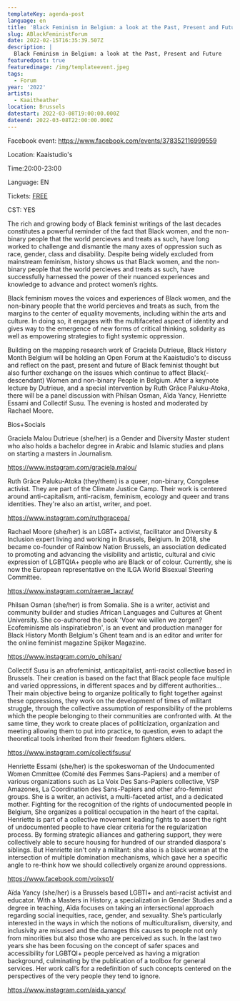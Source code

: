 ```yaml
---
templateKey: agenda-post
language: en
title: 'Black Feminism in Belgium: a look at the Past, Present and Future'
slug: ABlackFeministForum
date: 2022-02-15T16:35:39.507Z
description: |
  Black Feminism in Belgium: a look at the Past, Present and Future
featuredpost: true
featuredimage: /img/templateevent.jpeg
tags:
  - Forum
year: '2022'
artists:
  - Kaaitheather
location: Brussels
datestart: 2022-03-08T19:00:00.000Z
dateend: 2022-03-08T22:00:00.000Z
---
```

Facebook event: https://www.facebook.com/events/378352116999559

Location: Kaaistudio's

Time:20:00-23:00

Language: EN

Tickets: [FREE](https://www.kaaitheater.be/nl/agenda/black-feminism-in-belgium)

CST: YES

The rich and growing body of Black feminist writings of the last decades constitutes a powerful reminder of the fact that Black women, and the non-binary people that the world percieves and treats as such, have long worked to challenge and dismantle the many axes of oppression such as race, gender, class and disability. Despite being widely excluded from mainstream feminism, history shows us that Black women, and the non-binary people that the world percieves and treats as such, have successfully harnessed the power of their nuanced experiences and knowledge to advance and protect women’s rights.

 

Black feminism moves the voices and experiences of Black women, and the non-binary people that the world percieves and treats as such, from the margins to the center of equality movements, including within the arts and culture. In doing so, it engages with the multifaceted aspect of identity and gives way to the emergence of new forms of critical thinking, solidarity as well as empowering strategies to fight systemic oppression.

 

Building on the mapping research work of Graciela Dutrieue, Black History Month Belgium will be holding an Open Forum at the Kaaistudio's to discuss and reflect on the past, present and future of Black feminist thought but also further exchange on the issues which continue to affect Black(-descendant) Women and non-binary People in Belgium. After a keynote lecture by Dutrieue, and a special intervention by Ruth Grâce Paluku-Atoka, there will be a panel discussion with Philsan Osman, Aïda Yancy, Henriette Essami and Collectif Susu. The evening is hosted and moderated by Rachael Moore. 

Bios+Socials

Graciela Malou Dutrieue (she/her) is a Gender and Diversity Master student who also holds a bachelor degree in Arabic and Islamic studies and plans on starting a masters in Journalism.

https://www.instagram.com/graciela.malou/

Ruth Grâce Paluku-Atoka (they/them) is a queer, non-binary, Congolese activist. They are part of the Climate Justice Camp. Their work is centered around anti-capitalism, anti-racism, feminism, ecology and queer and trans identities. They're also an artist, writer, and poet.

https://www.instagram.com/ruthgracepa/

Rachael Moore (she/her) is an LGBT+ activist, facilitator and Diversity & Inclusion expert living and working in Brussels, Belgium. In 2018, she became co-founder of Rainbow Nation Brussels, an association dedicated to promoting and advancing the visibility and artistic, cultural and civic expression of LGBTQIA+ people who are Black or of colour. Currently, she is now the European representative on the ILGA World Bisexual Steering Committee.

https://www.instagram.com/raerae_lacray/

Philsan Osman (she/her) is from Somalia. She is a writer, activist and community builder and studies African Languages and Cultures at Ghent University. She co-authored the book 'Voor wie willen we zorgen? Ecofeminisme als inspiratiebron', is an event and production manager for Black History Month Belgium's Ghent team and is an editor and writer for the online feminist magazine Spijker Magazine.

https://www.instagram.com/o_philsan/

Collectif Susu is an afrofeminist, anticapitalist, anti-racist collective based in Brussels. Their creation is based on the fact that Black people face multiple and varied oppressions, in different spaces and by different authorities… Their main objective being to organize politically to fight together against these oppressions, they work on the development of times of militant struggle, through the collective assumption of responsibility of the problems which the people belonging to their communities are confronted with. At the same time, they work to create places of politicization, organization and meeting allowing them to put into practice, to question, even to adapt the theoretical tools inherited from their freedom fighters elders.

https://www.instagram.com/collectifsusu/

Henriette Essami (she/her) is the spokeswoman of the Undocumented Women Cmmittee (Comité des Femmes Sans-Papiers) and a member of various organizations such as La Voix Des Sans-Papiers collective, VSP Amazones, La Coordination des Sans-Papiers and other afro-feminist groups. She is a writer, an activist, a multi-faceted artist, and a dedicated mother. Fighting for the recognition of the rights of undocumented people in Belgium, She organizes a political occupation in the heart of the capital. Henriette is part of a collective movement leading fights to assert the right of undocumented people to have clear criteria for the regularization process. By forming strategic alliances and gathering support, they were collectively able to secure housing for hundred of our stranded diaspora's siblings. But Henriette isn't only a militant: she also is a black woman at the intersection of multiple domination mechanisms, which gave her a specific angle to re-think how we should collectively organize around oppressions.

https://www.facebook.com/voixsp1/

Aïda Yancy (she/her) is a Brussels based LGBTI+ and anti-racist activist and educator. With a Masters in History, a specialization in Gender Studies and a degree in teaching, Aïda focuses on taking an intersectional approach regarding social inequities, race, gender, and sexuality. She’s particularly interested in the ways in which the notions of multiculturalism, diversity, and inclusivity are misused and the damages this causes to people not only from minorities but also those who are perceived as such. In the last two years she has been focusing on the concept of safer spaces and accessibility for LGBTQI+ people perceived as having a migration background, culminating by the publication of a toolbox for general services. Her work call’s for a redefinition of such concepts centered on the perspectives of the very people they tend to ignore.

https://www.instagram.com/aida_yancy/
